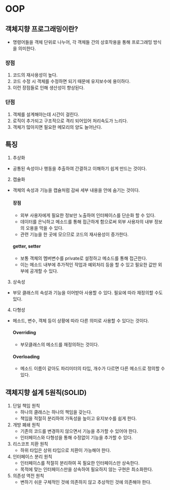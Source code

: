 # OOP

## 객체지향 프로그래밍이란?
- 명령어들을 객체 단위로 나누어, 각 객체들 간의 상호작용을 통해 프로그래밍 방식을 의미한다.

### 장점
1. 코드의 재사용성이 높다.
2. 코드 수정 시 객체를 수정하면 되기 때문에 유지보수에 용이하다.
3. 이런 장점들로 인해 생산성이 향상된다.

### 단점
1. 객체를 설계해야는데 시간이 걸린다.
2. 로직이 추가되고 구조적으로 격리 되어있어 처리속도가 느리다.
3. 객체가 많아지면 필요한 메모리의 양도 늘어난다.

## 특징
1. 추상화
- 공통된 속성이나 행동을 추출하여 간결하고 이해하기 쉽게 만드는 것이다.
2. 캡슐화
- 객체의 속성과 기능을 캡슐처럼 감싸 세부 내용을 안에 숨기는 것이다.
    #### 장점
    - 외부 사용자에게 필요한 정보만 노출하여 인터페이스를 단순화 할 수 있다.
    - 데이터를 은닉하고 메소드를 통해 접근하게 함으로써 외부 사용자의 내부 정보의 오용을 막을 수 있다.
    - 관련 기능을 한 곳에 모으므로 코드의 재사용성이 증가한다.
    #### getter, setter
    - 보통 객체의 멤버변수를 private로 설정하고 메소드를 통해 접근한다.
    - 이는 메소드 내부에 추가적인 작업과 예외처리 등을 할 수 있고 필요한 값만 외부에 공개할 수 있다.
3. 상속성
- 부모 클래스의 속성과 기능을 이어받아 사용할 수 있다. 필요에 따라 재정의할 수도 있다.
4. 다형성
- 메소드, 변수, 객체 등이 상황에 따라 다른 의미로 사용할 수 있다는 것이다.
    #### Overriding
    - 부모클래스의 메소드를 재정의하는 것이다.
    #### Overloading
    - 메소드 이름이 같아도 파리미터의 타입, 개수가 다르면 다른 메소드로 정의할 수 있다.


## 객체지향 설계 5원칙(SOLID)
1. 단일 책임 원칙 
    - 하나의 클래스는 하나의 책임을 갖는다.
    - 책임을 적절히 분리하여 가독성을 높이고 유지보수를 쉽게 한다.
2. 개방 폐쇄 원칙
    - 기존의 코드를 변경하지 않으면서 기능을 추가할 수 있어야 한다.
    - 인터페이스와 다형성을 통해 수정없이 기능을 추가할 수 있다.
3. 리스코프 치환 원칙 
    - 하위 타입은 상위 타입으로 치환이 가능해야 한다.
4. 인터페이스 분리 원칙
    - 인터페이스를 적절히 분리하여 꼭 필요한 인터페이스만 상속한다.
    - 목적에 맞는 인터페이스만을 상속하여 필요하지 않는 구현은 최소화한다.
5. 의존성 역전 원칙
    - 변하기 쉬운 구체적인 것에 의존하지 않고 추상적인 것에 의존해야 한다.
